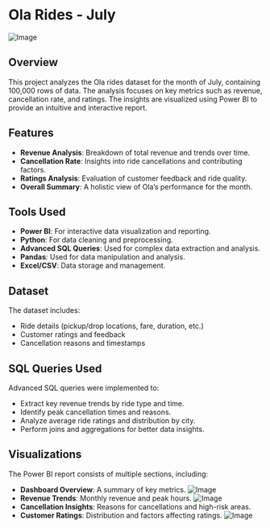 # Ola Rides - July

![Image](https://github.com/user-attachments/assets/69b9566e-7fb2-43b7-8ec5-a07dffc07fbb)

## Overview

This project analyzes the Ola rides dataset for the month of July, containing 100,000 rows of data. The analysis focuses on key metrics such as revenue, cancellation rate, and ratings. The insights are visualized using Power BI to provide an intuitive and interactive report.

## Features

- **Revenue Analysis**: Breakdown of total revenue and trends over time.
- **Cancellation Rate**: Insights into ride cancellations and contributing factors.
- **Ratings Analysis**: Evaluation of customer feedback and ride quality.
- **Overall Summary**: A holistic view of Ola’s performance for the month.

## Tools Used

- **Power BI**: For interactive data visualization and reporting.
- **Python**: For data cleaning and preprocessing.
- **Advanced SQL Queries**: Used for complex data extraction and analysis.
- **Pandas**: Used for data manipulation and analysis.
- **Excel/CSV**: Data storage and management.

## Dataset

The dataset includes:

- Ride details (pickup/drop locations, fare, duration, etc.)
- Customer ratings and feedback
- Cancellation reasons and timestamps

## SQL Queries Used

Advanced SQL queries were implemented to:
- Extract key revenue trends by ride type and time.
- Identify peak cancellation times and reasons.
- Analyze average ride ratings and distribution by city.
- Perform joins and aggregations for better data insights.

## Visualizations

The Power BI report consists of multiple sections, including:

- **Dashboard Overview**: A summary of key metrics.
![Image](https://github.com/user-attachments/assets/c33ca444-9c8e-45d3-9dca-8460c3b2dc5f)
- **Revenue Trends**: Monthly revenue and peak hours.
![Image](https://github.com/user-attachments/assets/f947b573-7232-4f70-ab71-9c70baa3fc13)
- **Cancellation Insights**: Reasons for cancellations and high-risk areas.
- **Customer Ratings**: Distribution and factors affecting ratings.
![Image](https://github.com/user-attachments/assets/0a973a77-5ead-4825-be9f-7142e4ac316d)

